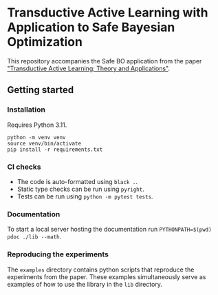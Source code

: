 # Transductive Active Learning with Application to Safe Bayesian Optimization

This repository accompanies the Safe BO application from the paper ["Transductive Active Learning: Theory and Applications"](https://arxiv.org/abs/2402.15898).

## Getting started

### Installation

Requires Python 3.11.

```
python -m venv venv
source venv/bin/activate
pip install -r requirements.txt
```

### CI checks

* The code is auto-formatted using `black .`.
* Static type checks can be run using `pyright`.
* Tests can be run using `python -m pytest tests`.

### Documentation

To start a local server hosting the documentation run ```PYTHONPATH=$(pwd) pdoc ./lib --math```.

### Reproducing the experiments

The `examples` directory contains python scripts that reproduce the experiments from the paper.
These examples simultaneously serve as examples of how to use the library in the `lib` directory.
